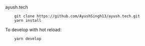 ayush.tech

```shell
    git clone https://github.com/AyushSingh13/ayush.tech.git
    yarn install
```

To develop with hot reload:

```shell
    yarn develop
```





